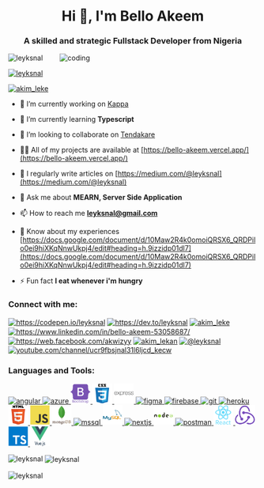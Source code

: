 <h1 align="center">Hi 👋, I'm Bello Akeem</h1>
<h3 align="center">A skilled and strategic Fullstack Developer from Nigeria</h3>
<img align="right" alt="coding" width="400px" scr="https://media.tenor.com/-UygBh3nnfEAAAAC/coding.gif">

<p align="left"> <img src="https://komarev.com/ghpvc/?username=leyksnal&label=Profile%20views&color=0e75b6&style=flat" alt="leyksnal" /> </p>

<p align="left"> <a href="https://github.com/ryo-ma/github-profile-trophy"><img src="https://github-profile-trophy.vercel.app/?username=leyksnal" alt="leyksnal" /></a> </p>

<p align="left"> <a href="https://twitter.com/akim_leke" target="blank"><img src="https://img.shields.io/twitter/follow/akim_leke?logo=twitter&style=for-the-badge" alt="akim_leke" /></a> </p>

- 🔭 I’m currently working on [Kappa](https://kappa-one.vercel.app/)

- 🌱 I’m currently learning **Typescript**

- 👯 I’m looking to collaborate on [Tendakare](https://tendakare.vercel.app/)

- 👨‍💻 All of my projects are available at [https://bello-akeem.vercel.app/](https://bello-akeem.vercel.app/)

- 📝 I regularly write articles on [https://medium.com/@leyksnal](https://medium.com/@leyksnal)

- 💬 Ask me about **MEARN, Server Side Application**

- 📫 How to reach me **leyksnal@gmail.com**

- 📄 Know about my experiences [https://docs.google.com/document/d/10Maw2R4k0omoiQRSX6_QRDPilo0ei9hiXKqNnwUkpj4/edit#heading=h.9izzidp01dl7](https://docs.google.com/document/d/10Maw2R4k0omoiQRSX6_QRDPilo0ei9hiXKqNnwUkpj4/edit#heading=h.9izzidp01dl7)

- ⚡ Fun fact **I eat whenever i'm hungry**

<h3 align="left">Connect with me:</h3>
<p align="left">
<a href="https://codepen.io/https://codepen.io/leyksnal" target="blank"><img align="center" src="https://raw.githubusercontent.com/rahuldkjain/github-profile-readme-generator/master/src/images/icons/Social/codepen.svg" alt="https://codepen.io/leyksnal" height="30" width="40" /></a>
<a href="https://dev.to/https://dev.to/leyksnal" target="blank"><img align="center" src="https://raw.githubusercontent.com/rahuldkjain/github-profile-readme-generator/master/src/images/icons/Social/devto.svg" alt="https://dev.to/leyksnal" height="30" width="40" /></a>
<a href="https://twitter.com/akim_leke" target="blank"><img align="center" src="https://raw.githubusercontent.com/rahuldkjain/github-profile-readme-generator/master/src/images/icons/Social/twitter.svg" alt="akim_leke" height="30" width="40" /></a>
<a href="https://linkedin.com/in/https://www.linkedin.com/in/bello-akeem-53058687/" target="blank"><img align="center" src="https://raw.githubusercontent.com/rahuldkjain/github-profile-readme-generator/master/src/images/icons/Social/linked-in-alt.svg" alt="https://www.linkedin.com/in/bello-akeem-53058687/" height="30" width="40" /></a>
<a href="https://fb.com/https://web.facebook.com/akwizyy" target="blank"><img align="center" src="https://raw.githubusercontent.com/rahuldkjain/github-profile-readme-generator/master/src/images/icons/Social/facebook.svg" alt="https://web.facebook.com/akwizyy" height="30" width="40" /></a>
<a href="https://instagram.com/akim_lekan" target="blank"><img align="center" src="https://raw.githubusercontent.com/rahuldkjain/github-profile-readme-generator/master/src/images/icons/Social/instagram.svg" alt="akim_lekan" height="30" width="40" /></a>
<a href="https://medium.com/@leyksnal" target="blank"><img align="center" src="https://raw.githubusercontent.com/rahuldkjain/github-profile-readme-generator/master/src/images/icons/Social/medium.svg" alt="@leyksnal" height="30" width="40" /></a>
<a href="https://www.youtube.com/c/youtube.com/channel/ucr9fbsjnal31l6ljcd_kecw" target="blank"><img align="center" src="https://raw.githubusercontent.com/rahuldkjain/github-profile-readme-generator/master/src/images/icons/Social/youtube.svg" alt="youtube.com/channel/ucr9fbsjnal31l6ljcd_kecw" height="30" width="40" /></a>
</p>

<h3 align="left">Languages and Tools:</h3>
<p align="left"> <a href="https://angular.io" target="_blank" rel="noreferrer"> <img src="https://angular.io/assets/images/logos/angular/angular.svg" alt="angular" width="40" height="40"/> </a> <a href="https://azure.microsoft.com/en-in/" target="_blank" rel="noreferrer"> <img src="https://www.vectorlogo.zone/logos/microsoft_azure/microsoft_azure-icon.svg" alt="azure" width="40" height="40"/> </a> <a href="https://getbootstrap.com" target="_blank" rel="noreferrer"> <img src="https://raw.githubusercontent.com/devicons/devicon/master/icons/bootstrap/bootstrap-plain-wordmark.svg" alt="bootstrap" width="40" height="40"/> </a> <a href="https://www.w3schools.com/css/" target="_blank" rel="noreferrer"> <img src="https://raw.githubusercontent.com/devicons/devicon/master/icons/css3/css3-original-wordmark.svg" alt="css3" width="40" height="40"/> </a> <a href="https://expressjs.com" target="_blank" rel="noreferrer"> <img src="https://raw.githubusercontent.com/devicons/devicon/master/icons/express/express-original-wordmark.svg" alt="express" width="40" height="40"/> </a> <a href="https://www.figma.com/" target="_blank" rel="noreferrer"> <img src="https://www.vectorlogo.zone/logos/figma/figma-icon.svg" alt="figma" width="40" height="40"/> </a> <a href="https://firebase.google.com/" target="_blank" rel="noreferrer"> <img src="https://www.vectorlogo.zone/logos/firebase/firebase-icon.svg" alt="firebase" width="40" height="40"/> </a> <a href="https://git-scm.com/" target="_blank" rel="noreferrer"> <img src="https://www.vectorlogo.zone/logos/git-scm/git-scm-icon.svg" alt="git" width="40" height="40"/> </a> <a href="https://heroku.com" target="_blank" rel="noreferrer"> <img src="https://www.vectorlogo.zone/logos/heroku/heroku-icon.svg" alt="heroku" width="40" height="40"/> </a> <a href="https://www.w3.org/html/" target="_blank" rel="noreferrer"> <img src="https://raw.githubusercontent.com/devicons/devicon/master/icons/html5/html5-original-wordmark.svg" alt="html5" width="40" height="40"/> </a> <a href="https://developer.mozilla.org/en-US/docs/Web/JavaScript" target="_blank" rel="noreferrer"> <img src="https://raw.githubusercontent.com/devicons/devicon/master/icons/javascript/javascript-original.svg" alt="javascript" width="40" height="40"/> </a> <a href="https://www.mongodb.com/" target="_blank" rel="noreferrer"> <img src="https://raw.githubusercontent.com/devicons/devicon/master/icons/mongodb/mongodb-original-wordmark.svg" alt="mongodb" width="40" height="40"/> </a> <a href="https://www.microsoft.com/en-us/sql-server" target="_blank" rel="noreferrer"> <img src="https://www.svgrepo.com/show/303229/microsoft-sql-server-logo.svg" alt="mssql" width="40" height="40"/> </a> <a href="https://www.mysql.com/" target="_blank" rel="noreferrer"> <img src="https://raw.githubusercontent.com/devicons/devicon/master/icons/mysql/mysql-original-wordmark.svg" alt="mysql" width="40" height="40"/> </a> <a href="https://nextjs.org/" target="_blank" rel="noreferrer"> <img src="https://cdn.worldvectorlogo.com/logos/nextjs-2.svg" alt="nextjs" width="40" height="40"/> </a> <a href="https://nodejs.org" target="_blank" rel="noreferrer"> <img src="https://raw.githubusercontent.com/devicons/devicon/master/icons/nodejs/nodejs-original-wordmark.svg" alt="nodejs" width="40" height="40"/> </a> <a href="https://postman.com" target="_blank" rel="noreferrer"> <img src="https://www.vectorlogo.zone/logos/getpostman/getpostman-icon.svg" alt="postman" width="40" height="40"/> </a> <a href="https://reactjs.org/" target="_blank" rel="noreferrer"> <img src="https://raw.githubusercontent.com/devicons/devicon/master/icons/react/react-original-wordmark.svg" alt="react" width="40" height="40"/> </a> <a href="https://redux.js.org" target="_blank" rel="noreferrer"> <img src="https://raw.githubusercontent.com/devicons/devicon/master/icons/redux/redux-original.svg" alt="redux" width="40" height="40"/> </a> <a href="https://www.typescriptlang.org/" target="_blank" rel="noreferrer"> <img src="https://raw.githubusercontent.com/devicons/devicon/master/icons/typescript/typescript-original.svg" alt="typescript" width="40" height="40"/> </a> <a href="https://vuejs.org/" target="_blank" rel="noreferrer"> <img src="https://raw.githubusercontent.com/devicons/devicon/master/icons/vuejs/vuejs-original-wordmark.svg" alt="vuejs" width="40" height="40"/> </a> </p>

<p><img align="left" src="https://github-readme-stats.vercel.app/api/top-langs?username=leyksnal&show_icons=true&locale=en&layout=compact" alt="leyksnal" /></p>

<p>&nbsp;<img align="center" src="https://github-readme-stats.vercel.app/api?username=leyksnal&show_icons=true&locale=en" alt="leyksnal" /></p>

<p><img align="center" src="https://github-readme-streak-stats.herokuapp.com/?user=leyksnal&" alt="leyksnal" /></p>
